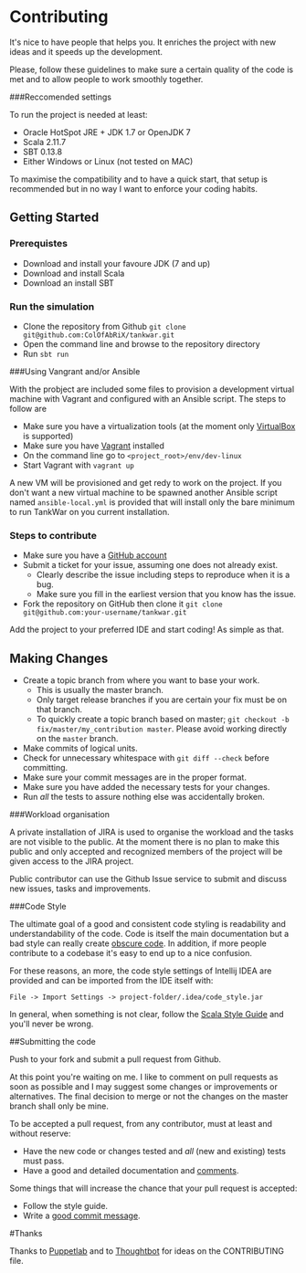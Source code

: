 # Contributing

It's nice to have people that helps you. It enriches the project with new ideas and it speeds up the development.

Please, follow these guidelines to make sure a certain quality of the code is met and to allow people to work smoothly
together.

###Reccomended settings

To run the project is needed at least:

* Oracle HotSpot JRE + JDK 1.7 or OpenJDK 7
* Scala 2.11.7
* SBT 0.13.8
* Either Windows or Linux (not tested on MAC)

To maximise the compatibility and to have a quick start, that setup is recommended but in no way I want to enforce your
coding habits.

## Getting Started

### Prerequistes

* Download and install your favoure JDK (7 and up)
* Download and install Scala
* Download an install SBT

### Run the simulation

* Clone the repository from Github `git clone git@github.com:ColOfAbRiX/tankwar.git`
* Open the command line and browse to the repository directory
* Run `sbt run`

###Using Vangrant and/or Ansible

With the probject are included some files to provision a development virtual machine with Vagrant and configured with an
Ansible script. The steps to follow are

* Make sure you have a virtualization tools (at the moment only [VirtualBox](https://www.virtualbox.org/) is supported)
* Make sure you have [Vagrant](https://www.vagrantup.com/) installed
* On the command line go to `<project_root>/env/dev-linux`
* Start Vagrant with `vagrant up`

A new VM will be provisioned and get redy to work on the project. If you don't want a new virtual machine to be spawned
another Ansible script named `ansible-local.yml` is provided that will install only the bare minimum to run TankWar on
you current installation.

### Steps to contribute

* Make sure you have a [GitHub account](https://github.com/signup/free)
* Submit a ticket for your issue, assuming one does not already exist.
  * Clearly describe the issue including steps to reproduce when it is a bug.
  * Make sure you fill in the earliest version that you know has the issue.
* Fork the repository on GitHub then clone it `git clone git@github.com:your-username/tankwar.git`

Add the project to your preferred IDE and start coding! As simple as that.

## Making Changes

* Create a topic branch from where you want to base your work.
  * This is usually the master branch.
  * Only target release branches if you are certain your fix must be on that branch.
  * To quickly create a topic branch based on master; `git checkout -b fix/master/my_contribution master`. Please avoid
    working directly on the `master` branch.
* Make commits of logical units.
* Check for unnecessary whitespace with `git diff --check` before committing.
* Make sure your commit messages are in the proper format.
* Make sure you have added the necessary tests for your changes.
* Run _all_ the tests to assure nothing else was accidentally broken.

###Workload organisation

A private installation of JIRA is used to organise the workload and the tasks are not visible to the public.
At the moment there is no plan to make this public and only accepted and recognized members of the project will be given
access to the JIRA project.

Public contributor can use the Github Issue service to submit and discuss new issues, tasks and improvements.

###Code Style

The ultimate goal of a good and consistent code styling is readability and understandability of the code. Code is itself
the main documentation but a bad style can really create [obscure code][IOCCC]. In addition, if more people contribute
to a codebase it's easy to end up to a nice confusion.

For these reasons, an more, the code style settings of Intellij IDEA are provided and can be imported from the IDE itself
with:

    File -> Import Settings -> project-folder/.idea/code_style.jar

In general, when something is not clear, follow the [Scala Style Guide][scala-style] and you'll never be wrong.

[IOCCC]: http://www.ioccc.org/
[scala-style]: http://docs.scala-lang.org/style/scaladoc.html

##Submitting the code

Push to your fork and submit a pull request from Github.

At this point you're waiting on me. I like to comment on pull requests as soon as possible and I may suggest
some changes or improvements or alternatives. The final decision to merge or not the changes on the master
branch shall only be mine.

To be accepted a pull request, from any contributor, must at least and without reserve:

* Have the new code or changes tested and _all_ (new and existing) tests must pass.
* Have a good and detailed documentation and [comments][comments].

Some things that will increase the chance that your pull request is accepted:

* Follow the style guide.
* Write a [good commit message][commit].

[style]: https://github.com/thoughtbot/guides/tree/master/style
[commit]: http://tbaggery.com/2008/04/19/a-note-about-git-commit-messages.html
[comments]: http://www.hongkiat.com/blog/source-code-comment-styling-tips/

#Thanks

Thanks to [Puppetlab][puppet] and to [Thoughtbot][thoughtbot] for ideas on the CONTRIBUTING file.

[puppet]: https://github.com/puppetlabs/puppet/blob/master/CONTRIBUTING.md
[thoughtbot]: https://github.com/thoughtbot/factory_girl_rails/blob/master/CONTRIBUTING.md